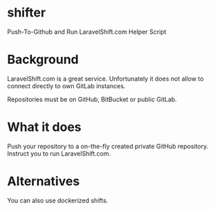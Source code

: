 # shifter

Push-To-Github and Run LaravelShift.com Helper Script

# Background

LaravelShift.com is a great service. Unfortunately it does not allow to connect directly to own GitLab instances.

Repositories must be on GitHub, BitBucket or public GitLab.

# What it does

Push your repository to a on-the-fly created private GitHub repository. Instruct you to run LaravelShift.com.

# Alternatives

You can also use dockerized shifts.

